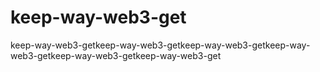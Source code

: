 # keep-way-web3-get
keep-way-web3-getkeep-way-web3-getkeep-way-web3-getkeep-way-web3-getkeep-way-web3-getkeep-way-web3-get
